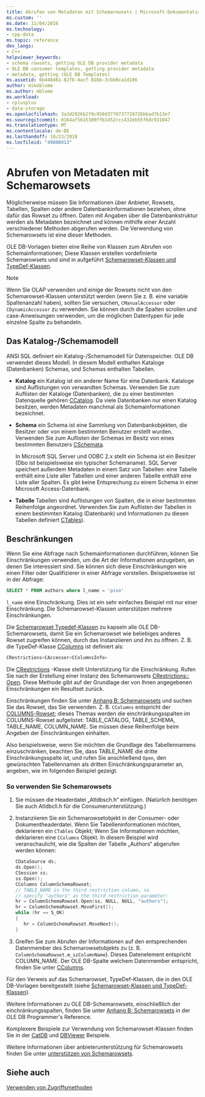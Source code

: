 ```yaml
---
title: Abrufen von Metadaten mit Schemarowsets | Microsoft-Dokumentation
ms.custom: ''
ms.date: 11/04/2016
ms.technology:
- cpp-data
ms.topic: reference
dev_langs:
- C++
helpviewer_keywords:
- schema rowsets, getting OLE DB provider metadata
- OLE DB consumer templates, getting provider metadata
- metadata, getting (OLE DB Templates)
ms.assetid: 6b448461-82fb-4acf-816b-3cbb0ca1d186
author: mikeblome
ms.author: mblome
ms.workload:
- cplusplus
- data-storage
ms.openlocfilehash: 3a3d2926b2f9c958d3770737729726bbad7b13e7
ms.sourcegitcommit: 0164af5615389ffb1452ccc432eb55f6dc931047
ms.translationtype: MT
ms.contentlocale: de-DE
ms.lasthandoff: 10/23/2018
ms.locfileid: "49808913"
---
```

# <a name="obtaining-metadata-with-schema-rowsets"></a>Abrufen von Metadaten mit Schemarowsets

Möglicherweise müssen Sie Informationen über Anbieter, Rowsets, Tabellen, Spalten oder andere Datenbankinformationen beziehen, ohne dafür das Rowset zu öffnen. Daten mit Angaben über die Datenbankstruktur werden als Metadaten bezeichnet und können mithilfe einer Anzahl verschiedener Methoden abgerufen werden. Die Verwendung von Schemarowsets ist eine dieser Methoden.  
  
OLE DB-Vorlagen bieten eine Reihe von Klassen zum Abrufen von Schemainformationen; Diese Klassen erstellen vordefinierte Schemarowsets und sind in aufgeführt [Schemarowset-Klassen und TypeDef-Klassen](../../data/oledb/schema-rowset-classes-and-typedef-classes.md).  
  
> [!NOTE]
> Wenn Sie OLAP verwenden und einige der Rowsets nicht von den Schemarowset-Klassen unterstützt werden (wenn Sie z. B. eine variable Spaltenanzahl haben), sollten Sie versuchen, `CManualAccessor` oder `CDynamicAccessor` zu verwenden. Sie können durch die Spalten scrollen und case-Anweisungen verwenden, um die möglichen Datentypen für jede einzelne Spalte zu behandeln.  
  
## <a name="catalogschema-model"></a>Das Katalog-/Schemamodell  

ANSI SQL definiert ein Katalog-/Schemamodell für Datenspeicher. OLE DB verwendet dieses Modell. In diesem Modell enthalten Kataloge (Datenbanken) Schemas, und Schemas enthalten Tabellen.  
  
- **Katalog** ein Katalog ist ein anderer Name für eine Datenbank. Kataloge sind Auflistungen von verwandten Schemas. Verwenden Sie zum Auflisten der Kataloge (Datenbanken), die zu einer bestimmten Datenquelle gehören [CCatalog](../../data/oledb/ccatalogs-ccataloginfo.md). Da viele Datenbanken nur einen Katalog besitzen, werden Metadaten manchmal als Schemainformationen bezeichnet.  
  
- **Schema** ein Schema ist eine Sammlung von Datenbankobjekten, die Besitzer oder von einem bestimmten Benutzer erstellt wurden. Verwenden Sie zum Auflisten der Schemas im Besitz von eines bestimmten Benutzers [CSchemata](../../data/oledb/cschemata-cschematainfo.md).  
  
     In Microsoft SQL Server und ODBC 2.x stellt ein Schema ist ein Besitzer (Dbo ist beispielsweise ein typischer Schemaname). SQL Server speichert außerdem Metadaten in einem Satz von Tabellen: eine Tabelle enthält eine Liste aller Tabellen und einer anderen Tabelle enthält eine Liste aller Spalten. Es gibt keine Entsprechung zu einem Schema in einer Microsoft Access-Datenbank.  
  
- **Tabelle** Tabellen sind Auflistungen von Spalten, die in einer bestimmten Reihenfolge angeordnet. Verwenden Sie zum Auflisten der Tabellen in einem bestimmten Katalog (Datenbank) und Informationen zu diesen Tabellen definiert [CTables](../../data/oledb/ctables-ctableinfo.md)).  
  
## <a name="restrictions"></a>Beschränkungen  

Wenn Sie eine Abfrage nach Schemainformationen durchführen, können Sie Einschränkungen verwenden, um die Art der Informationen anzugeben, an denen Sie interessiert sind. Sie können sich diese Einschränkungen wie einen Filter oder Qualifizierer in einer Abfrage vorstellen. Beispielsweise ist in der Abfrage:  
  
```sql  
SELECT * FROM authors where l_name = 'pivo'  
```  
  
`l_name` eine Einschränkung. Dies ist ein sehr einfaches Beispiel mit nur einer Einschränkung. Die Schemarowset-Klassen unterstützen mehrere Einschränkungen.  
  
Die [Schemarowset Typedef-Klassen](../../data/oledb/schema-rowset-classes-and-typedef-classes.md) zu kapseln alle OLE DB-Schemarowsets, damit Sie ein Schemarowset wie beliebiges anderes Rowset zugreifen können, durch das Instanziieren und ihn zu öffnen. Z. B. die TypeDef-Klasse [CColumns](../../data/oledb/ccolumns-ccolumnsinfo.md) ist definiert als:  
  
```cpp  
CRestrictions<CAccessor<CColumnsInfo>  
```  
  
Die [CRestrictions](../../data/oledb/crestrictions-class.md) -Klasse stellt Unterstützung für die Einschränkung. Rufen Sie nach der Erstellung einer Instanz des Schemarowsets [CRestrictions:: Open](../../data/oledb/crestrictions-open.md). Diese Methode gibt auf der Grundlage der von Ihnen angegebenen Einschränkungen ein Resultset zurück.  
  
Einschränkungen finden Sie unter [Anhang B: Schemarowsets](/previous-versions/windows/desktop/ms712921) und suchen Sie das Rowset, das Sie verwenden. Z. B. `CColumns` entspricht der [COLUMNS-Rowset](/previous-versions/windows/desktop/ms723052\(v%3dvs.85\)); dieses Themas werden die einchränkungsspalten im COLUMNS-Rowset aufgelistet: TABLE_CATALOG, TABLE_SCHEMA, TABLE_NAME, COLUMN_NAME. Sie müssen diese Reihenfolge beim Angeben der Einschränkungen einhalten.  
  
Also beispielsweise, wenn Sie möchten die Grundlage des Tabellennamens einzuschränken, beachten Sie, dass TABLE_NAME die dritte Einschränkungsspalte ist, und rufen Sie anschließend `Open`, den gewünschten Tabellennamen als dritten Einschränkungsparameter an, angeben, wie im folgenden Beispiel gezeigt.  
  
### <a name="to-use-schema-rowsets"></a>So verwenden Sie Schemarowsets  
  
1. Sie müssen die Headerdatei „Atldbsch.h“ einfügen. (Natürlich benötigen Sie auch Atldbcli.h für die Consumerunterstützung.)  
  
1. Instanziieren Sie ein Schemarowsetobjekt in der Consumer- oder Dokumentheaderdatei. Wenn Sie Tabelleninformationen möchten, deklarieren ein `CTables` Objekt; Wenn Sie Informationen möchten, deklarieren eine `CColumns` Objekt. In diesem Beispiel wird veranschaulicht, wie die Spalten der Tabelle „Authors“ abgerufen werden können:  
  
    ```cpp  
    CDataSource ds;  
    ds.Open();  
    CSession ss;  
    ss.Open();  
    CColumns ColumnSchemaRowset;  
    // TABLE_NAME is the third restriction column, so  
    // specify "authors" as the third restriction parameter:  
    hr = ColumnSchemaRowset.Open(ss, NULL, NULL, "authors");  
    hr = ColumnSchemaRowset.MoveFirst();  
    while (hr == S_OK)  
    {  
       hr = ColumnSchemaRowset.MoveNext();  
    }  
    ```  
  
1. Greifen Sie zum Abrufen der Informationen auf den entsprechenden Datenmember des Schemarowsetobjekts zu (z. B. `ColumnSchemaRowset.m_szColumnName`). Dieses Datenelement entspricht COLUMN_NAME. Der OLE DB-Spalte welchem Datenmember entspricht, finden Sie unter [CColumns](../../data/oledb/ccolumns-ccolumnsinfo.md).  
  
Für den Verweis auf das Schemarowset, TypeDef-Klassen, die in den OLE DB-Vorlagen bereitgestellt (siehe [Schemarowset-Klassen und TypeDef-Klassen](../../data/oledb/schema-rowset-classes-and-typedef-classes.md)).  
  
Weitere Informationen zu OLE DB-Schemarowsets, einschließlich der einchränkungsspalten, finden Sie unter [Anhang B: Schemarowsets](/previous-versions/windows/desktop/ms712921) in der OLE DB Programmer's Reference.  
  
Komplexere Beispiele zur Verwendung von Schemarowset-Klassen finden Sie in der [CatDB](https://github.com/Microsoft/VCSamples) und [DBViewer](https://github.com/Microsoft/VCSamples) Beispiele.  
  
Weitere Informationen über anbieterunterstützung für Schemarowsets finden Sie unter [unterstützen von Schemarowsets](../../data/oledb/supporting-schema-rowsets.md).  
  
## <a name="see-also"></a>Siehe auch  

[Verwenden von Zugriffsmethoden](../../data/oledb/using-accessors.md)